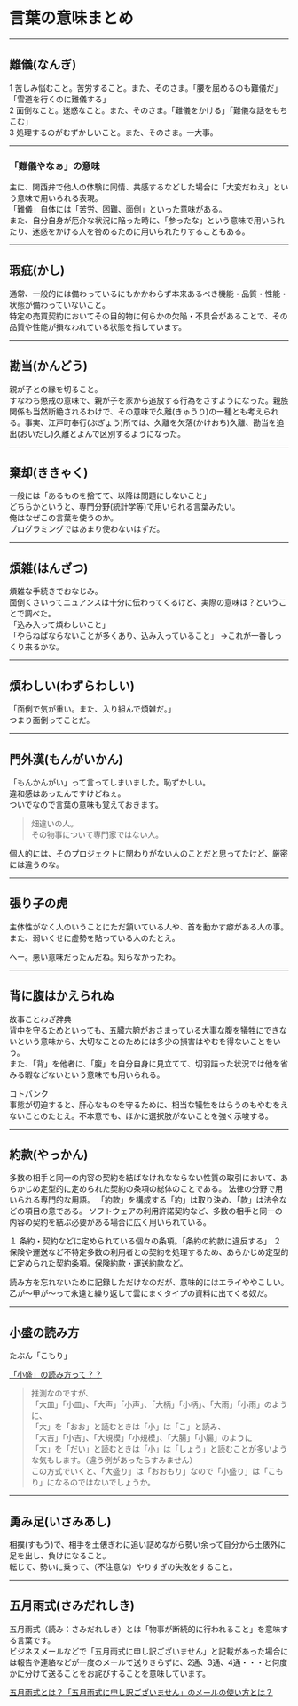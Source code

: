 # 言葉の意味まとめ

---

## 難儀(なんぎ)  

1 苦しみ悩むこと。苦労すること。また、そのさま。「腰を屈めるのも難儀だ」「雪道を行くのに難儀する」  
2 面倒なこと。迷惑なこと。また、そのさま。「難儀をかける」「難儀な話をもちこむ」  
3 処理するのがむずかしいこと。また、そのさま。一大事。  

---

### 「難儀やなぁ」の意味  

主に、関西弁で他人の体験に同情、共感するなどした場合に「大変だねえ」という意味で用いられる表現。  
「難儀」自体には「苦労、困難、面倒」といった意味がある。  
また、自分自身が厄介な状況に陥った時に、「参ったな」という意味で用いられたり、迷惑をかける人を咎めるために用いられたりすることもある。  

---

## 瑕疵(かし)  

通常、一般的には備わっているにもかかわらず本来あるべき機能・品質・性能・状態が備わっていないこと。  
特定の売買契約においてその目的物に何らかの欠陥・不具合があることで、その品質や性能が損なわれている状態を指しています。  

---

## 勘当(かんどう)  

親が子との縁を切ること。  
すなわち懲戒の意味で、親が子を家から追放する行為をさすようになった。親族関係も当然断絶されるわけで、その意味で久離(きゅうり)の一種とも考えられる。事実、江戸町奉行(ぶぎょう)所では、久離を欠落(かけおち)久離、勘当を追出(おいだし)久離とよんで区別するようになった。

---

## 棄却(ききゃく)  

一般には「あるものを捨てて、以降は問題にしないこと」  
どちらかというと、専門分野(統計学等)で用いられる言葉みたい。  
俺はなぜこの言葉を使うのか。  
プログラミングではあまり使わないはずだ。  

---

## 煩雑(はんざつ)  

煩雑な手続きでおなじみ。  
面倒くさいってニュアンスは十分に伝わってくるけど、実際の意味は？ということで調べた。  
「込み入って煩わしいこと」  
「やらねばならないことが多くあり、込み入っていること」
→これが一番しっくり来るかな。  

---

## 煩わしい(わずらわしい)  

「面倒で気が重い。また、入り組んで煩雑だ。」  
つまり面倒ってことだ。  

---

## 門外漢(もんがいかん)  

「もんかんがい」って言ってしまいました。恥ずかしい。  
違和感はあったんですけどねぇ。  
ついでなので言葉の意味も覚えておきます。  

>畑違いの人。  
>その物事について専門家ではない人。  

個人的には、そのプロジェクトに関わりがない人のことだと思ってたけど、厳密には違うのな。  

---

## 張り子の虎

主体性がなく人のいうことにただ頷いている人や、首を動かす癖がある人の事。  
また、弱いくせに虚勢を貼っている人のたとえ。  

へー。悪い意味だったんだね。知らなかったわ。  

---

## 背に腹はかえられぬ

故事ことわざ辞典  
背中を守るためといっても、五臓六腑がおさまっている大事な腹を犠牲にできないという意味から、大切なことのためには多少の損害はやむを得ないことをいう。  
また、「背」を他者に、「腹」を自分自身に見立てて、切羽詰った状況では他を省みる暇などないという意味でも用いられる。  

コトバンク  
事態が切迫すると、肝心なものを守るために、相当な犠牲をはらうのもやむをえないことのたとえ。不本意でも、ほかに選択肢がないことを強く示唆する。  

---

## 約款(やっかん)

多数の相手と同一の内容の契約を結ばなけれなならない性質の取引において、あらかじめ定型的に定められた契約の条項の総体のことである。
法律の分野で用いられる専門的な用語。
「約款」を構成する「約」は取り決め、「款」は法令などの項目の意である。
ソフトウェアの利用許諾契約など、多数の相手と同一の内容の契約を結ぶ必要がある場合に広く用いられている。

１ 条約・契約などに定められている個々の条項。「条約の約款に違反する」
２ 保険や運送など不特定多数の利用者との契約を処理するため、あらかじめ定型的に定められた契約条項。保険約款・運送約款など。

読み方を忘れないために記録しただけなのだが、意味的にはエライややこしい。  
乙が～甲が～って永遠と繰り返して雲にまくタイプの資料に出てくる奴だ。  

---

## 小盛の読み方

たぶん「こもり」  

[「小盛」の読み方って？？](https://oshiete.goo.ne.jp/qa/1223481.html)  
>推測なのですが、  
>「大皿」「小皿」、「大声」「小声」、「大柄」「小柄」、「大雨」「小雨」のように、  
>「大」を「おお」と読むときは「小」は「こ」と読み、  
>「大吉」「小吉」、「大規模」「小規模」、「大腸」「小腸」のように  
>「大」を「だい」と読むときは「小」は「しょう」と読むことが多いような気もします。（違う例があったらすみません）  
>この方式でいくと、「大盛り」は「おおもり」なので「小盛り」は「こもり」になるのではないでしょうか。  

---

## 勇み足(いさみあし)

相撲(すもう)で、相手を土俵ぎわに追い詰めながら勢い余って自分から土俵外に足を出し、負けになること。  
転じて、勢いに乗って、（不注意な）やりすぎの失敗をすること。  

---

## 五月雨式(さみだれしき)

五月雨式（読み：さみだれしき）とは「物事が断続的に行われること」を意味する言葉です。  
ビジネスメールなどで「五月雨式に申し訳ございません」と記載があった場合には報告や連絡などが一度のメールで送りきらずに、2通、3通、4通・・・と何度かに分けて送ることをお詫びすることを意味しています。  

[五月雨式とは？「五月雨式に申し訳ございません」のメールの使い方とは？](https://business-textbooks.com/mail-samidareshiki/)  
